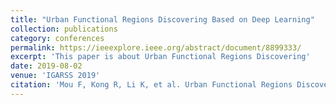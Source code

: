 ```yaml
---
title: "Urban Functional Regions Discovering Based on Deep Learning"
collection: publications
category: conferences
permalink: https://ieeexplore.ieee.org/abstract/document/8899333/
excerpt: 'This paper is about Urban Functional Regions Discovering'
date: 2019-08-02
venue: 'IGARSS 2019'
citation: 'Mou F, Kong R, Li K, et al. Urban Functional Regions Discovering Based on Deep Learning[C]//IGARSS 2019-2019 IEEE International Geoscience and Remote Sensing Symposium. IEEE, 2019: 9462-9465.'
---
```

